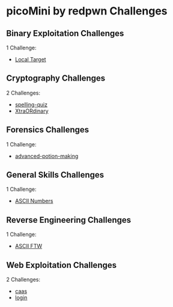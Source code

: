 # picoMini by redpwn Challenges

## Binary Exploitation Challenges

1 Challenge:
- [Local Target](Binary_Exploitation/Local_Target.md)

## Cryptography Challenges

2 Challenges:
- [spelling-quiz](Cryptography/spelling-quiz.md)
- [XtraORdinary](Cryptography/XtraORdinary.md)

## Forensics Challenges

1 Challenge: 
- [advanced-potion-making](Forensics/advanced-potion-making.md)

## General Skills Challenges

1 Challenge:
- [ASCII Numbers](General_Skills/ASCII_Numbers.md)

## Reverse Engineering Challenges

1 Challenge:
- [ASCII FTW](Reverse_Engineering/ASCII_FTW.md)

## Web Exploitation Challenges

2 Challenges: 
- [caas](Web_Exploitation/caas.md)
- [login](Web_Exploitation/login.md)
